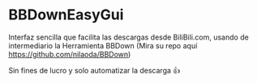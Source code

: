 # BBDownEasyGui

Interfaz sencilla que facilita las descargas desde BiliBili.com, usando de intermediario la Herramienta BBDown (Mira su repo aquí https://github.com/nilaoda/BBDown)

Sin fines de lucro y solo automatizar la descarga 👍
